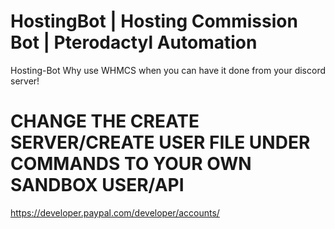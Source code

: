 # HostingBot | Hosting Commission Bot | Pterodactyl Automation
Hosting-Bot
Why use WHMCS when you can have it done from your discord server!


# CHANGE THE CREATE SERVER/CREATE USER FILE UNDER COMMANDS TO YOUR OWN SANDBOX USER/API
https://developer.paypal.com/developer/accounts/
